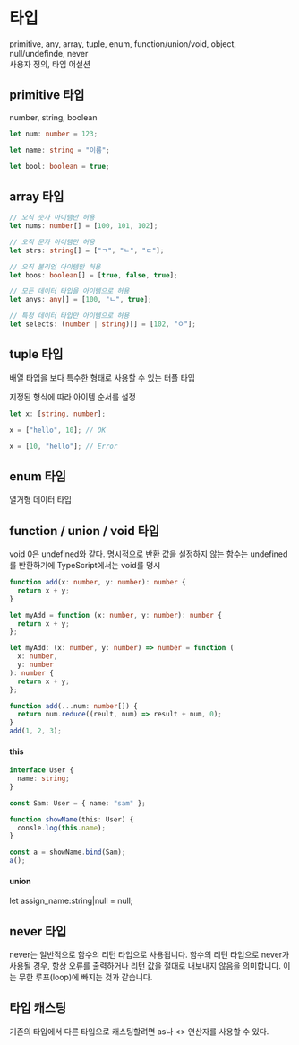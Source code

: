 # 타입

primitive, any, array, tuple, enum, function/union/void, object, null/undefinde, never  
사용자 정의, 타입 어설션

## primitive 타입

number, string, boolean

```ts
let num: number = 123;

let name: string = "이름";

let bool: boolean = true;
```

## array 타입

```ts
// 오직 숫자 아이템만 허용
let nums: number[] = [100, 101, 102];

// 오직 문자 아이템만 허용
let strs: string[] = ["ㄱ", "ㄴ", "ㄷ"];

// 오직 불리언 아이템만 허용
let boos: boolean[] = [true, false, true];

// 모든 데이터 타입을 아이템으로 허용
let anys: any[] = [100, "ㄴ", true];

// 특정 데이터 타입만 아이템으로 허용
let selects: (number | string)[] = [102, "ㅇ"];
```

## tuple 타입

배열 타입을 보다 특수한 형태로 사용할 수 있는 터플 타입

지정된 형식에 따라 아이템 순서를 설정

```ts
let x: [string, number];

x = ["hello", 10]; // OK

x = [10, "hello"]; // Error
```

## enum 타임

열거형 데이터 타입

## function / union / void 타입

void 0은 undefined와 같다. 명시적으로 반환 값을 설정하지 않는 함수는 undefined를 반환하기에 TypeScript에서는 void를 명시

```ts
function add(x: number, y: number): number {
  return x + y;
}

let myAdd = function (x: number, y: number): number {
  return x + y;
};

let myAdd: (x: number, y: number) => number = function (
  x: number,
  y: number
): number {
  return x + y;
};
```

```ts
function add(...num: number[]) {
  return num.reduce((reult, num) => result + num, 0);
}
add(1, 2, 3);
```

#### this

```ts
interface User {
  name: string;
}

const Sam: User = { name: "sam" };

function showName(this: User) {
  consle.log(this.name);
}

const a = showName.bind(Sam);
a();
```

#### union

let assign_name:string|null = null;

## never 타입

never는 일반적으로 함수의 리턴 타입으로 사용됩니다. 함수의 리턴 타입으로 never가 사용될 경우, 항상 오류를 출력하거나 리턴 값을 절대로 내보내지 않음을 의미합니다. 이는 무한 루프(loop)에 빠지는 것과 같습니다.

## 타입 캐스팅

기존의 타입에서 다른 타입으로 캐스팅할려면 as나 <> 연산자를 사용할 수 있다.
